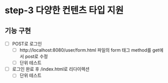 # step-3 다양한 컨텐츠 타입 지원

## 기능 구현
- [ ] POST로 로그인
  - [ ] http://localhost:8080/user/form.html 파일의 form 태그 method를 get에서 post로 수정
  - [ ] 단위 테스트

- [ ] 로그인 완료 후 /index.html로 리다이렉션
  - [ ] 단위 테스트

